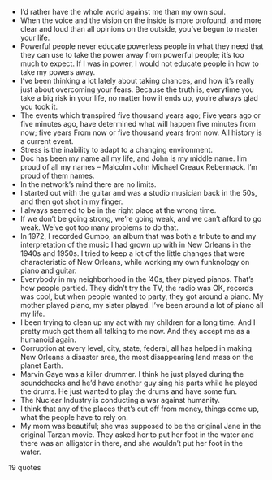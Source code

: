  - I’d rather have the whole world against me than my own soul.
 - When the voice and the vision on the inside is more profound, and more clear and loud than all opinions on the outside, you’ve begun to master your life.
 - Powerful people never educate powerless people in what they need that they can use to take the power away from powerful people; it’s too much to expect. If I was in power, I would not educate people in how to take my powers away.
 - I’ve been thinking a lot lately about taking chances, and how it’s really just about overcoming your fears. Because the truth is, everytime you take a big risk in your life, no matter how it ends up, you’re always glad you took it.
 - The events which transpired five thousand years ago; Five years ago or five minutes ago, have determined what will happen five minutes from now; five years From now or five thousand years from now. All history is a current event.
 - Stress is the inability to adapt to a changing environment.
 - Doc has been my name all my life, and John is my middle name. I’m proud of all my names – Malcolm John Michael Creaux Rebennack. I’m proud of them names.
 - In the network’s mind there are no limits.
 - I started out with the guitar and was a studio musician back in the 50s, and then got shot in my finger.
 - I always seemed to be in the right place at the wrong time.
 - If we don’t be going strong, we’re going weak, and we can’t afford to go weak. We’ve got too many problems to do that.
 - In 1972, I recorded Gumbo, an album that was both a tribute to and my interpretation of the music I had grown up with in New Orleans in the 1940s and 1950s. I tried to keep a lot of the little changes that were characteristic of New Orleans, while working my own funknology on piano and guitar.
 - Everybody in my neighborhood in the ’40s, they played pianos. That’s how people partied. They didn’t try the TV, the radio was OK, records was cool, but when people wanted to party, they got around a piano. My mother played piano, my sister played. I’ve been around a lot of piano all my life.
 - I been trying to clean up my act with my children for a long time. And I pretty much got them all talking to me now. And they accept me as a humanoid again.
 - Corruption at every level, city, state, federal, all has helped in making New Orleans a disaster area, the most disappearing land mass on the planet Earth.
 - Marvin Gaye was a killer drummer. I think he just played during the soundchecks and he’d have another guy sing his parts while he played the drums. He just wanted to play the drums and have some fun.
 - The Nuclear Industry is conducting a war against humanity.
 - I think that any of the places that’s cut off from money, things come up, what the people have to rely on.
 - My mom was beautiful; she was supposed to be the original Jane in the original Tarzan movie. They asked her to put her foot in the water and there was an alligator in there, and she wouldn’t put her foot in the water.

19 quotes